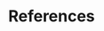 ---
layout: default
title: References
nav_order: 8
description: ""
has_children: true
permalink: api/references
---